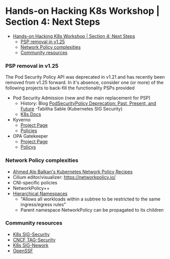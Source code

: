 # Hands-on Hacking K8s Workshop | Section 4: Next Steps

<!-- TOC -->
* [Hands-on Hacking K8s Workshop | Section 4: Next Steps](#hands-on-hacking-k8s-workshop--section-4--next-steps)
    * [PSP removal in v1.25](#psp-removal-in-v125)
    * [Network Policy complexities](#network-policy-complexities)
    * [Community resources](#community-resources)
<!-- TOC -->

### PSP removal in v1.25
The Pod Security Policy API was deprecated in v1.21 and has recently been removed from v1.25 forward. In it's absence,
consider one (or more) of the following projects to back-fill the functionality PSPs provided
* Pod Security Admission (new and the main replacement for PSP)
  * History: Blog [PodSecurityPolicy Deprecation: Past, Present, and Future](https://kubernetes.io/blog/2021/04/06/podsecuritypolicy-deprecation-past-present-and-future/) -Tabitha Sable (Kubernetes SIG Security) 
  * [K8s Docs](https://kubernetes.io/docs/concepts/security/pod-security-admission/) 
* Kyverno
  * [Project Page](https://kyverno.io/)
  * [Policies](https://kyverno.io/policies/)
* OPA Gatekeeper
  * [Project Page](https://github.com/open-policy-agent/gatekeeper)
  * [Policys](https://github.com/open-policy-agent/gatekeeper-library)

### Network Policy complexities
* [Ahmed Alp Balkan's Kubernetes Network Policy Recipes](https://github.com/ahmetb/kubernetes-network-policy-recipes)
* Cilium editor/visualizer: https://networkpolicy.io/
* CNI-specific policies
* NetworkPolicy++
* [Hierarchical Namespaces](https://github.com/kubernetes-sigs/hierarchical-namespaces)
  * "Allows all workloads within a subtree to be restricted to the same ingress/egress rules"
  * Parent namespace NetworkPolicy can be propagated to its children 

### Community resources
* [K8s SIG-Security](https://github.com/kubernetes/sig-security)
* [CNCF TAG-Security](https://github.com/cncf/tag-security)
* [K8s SIG-Nework](https://github.com/kubernetes/community/tree/master/sig-network)
* [OpenSSF](https://openssf.org/)


